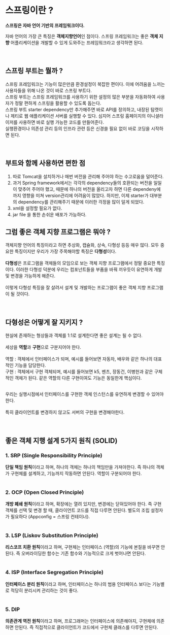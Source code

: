 # 스프링이란 ?

**스프링은 자바 언어 기반의 프레임워크이다.** <br>

자바 언어의 가장 큰 특징은 **객체지향언어**인 점이다. 스프링 프레임워크는 좋은 **객체 지향** 어플리케이션을 개발할 수 있게 도와주는 프레임워크라고 생각하면 된다. <br><br><br>

## 스프링 부트는 뭘까 ?
스프링 프레임워크는 기능이 많은만큼 환경설정이 복잡한 편이다. 이에 어려움을 느끼는 사용자들을 위해 나온 것이 바로 스프링 부트다.<br>
스프링 부트는 스프링 프레임워크를 사용하기 위한 설정의 많은 부분을 자동화하여 사용자가 정말 편하게 스프링을 활용할 수 있도록 돕는다.<br>
스프링 부트 starter dependency만 추가해주면 바로 API를 정의하고, 내장된 탐캣이나 제티로 웹 애플리케이션 서버를 실행할 수 있다. 심지어 스프링 홈페이지의 이니셜라이저를 사용하면 바로 실행 가능한 코드를 만들어준다.<br>
실행환경이나 의존성 관리 등의 인프라 관련 등은 신경쓸 필요 없이 바로 코딩을 시작하면 된다.<br><br><br>

## 부트와 함께 사용하면 편한 점
1. 따로 Tomcat을 설치하거나 매번 버전을 관리해 주어야 하는 수고로움을 덜어준다.
2. 과거 Spring framework에서는 각각의 dependency들의 호환되는 버전을 일일이 맞추어 주어야 했고, 때문에 하나의 버전을 올리고자 하면 다른 dependeny에 까지 영향을 미쳐 version관리에 어려움이 많았다. 하지만, 이제 starter가 대부분의 dependency를 관리해주기 때문에 이러한 걱정을 많이 덜게 되었다.
3. xml을 설정할 필요가 없다.
4. jar file 을 통한 손쉬운 배포가 가능하다.

## 그럼 좋은 객체 지향 프로그램은 뭐야 ?
객체지향 언어의 특징이라고 하면 추상화, 캡슐화, 상속, 다형성 등등 매우 많다. 모두 중요한 특징이지만 우리가 가장 주목해야할 특징은 **다형성**이다. <br><br>
**다형성**은 프로그램을 객체들의 모임으로 보는 객체 지향 프로그램에서 정말 중요한 특징이다. 이러한 다형성 덕분에 우리는 컴포넌트들을 부품을 바꿔 끼우듯이 유연하게 개발 및 변경을 가능하게 해준다. <br><br>
이렇게 다형성 특징을 잘 살려서 설계 및 개발하는 프로그램이 좋은 객체 지향 프로그램이 될 것이다. <br><br><br>

## 다형성은 어떻게 잘 지키지 ?
현실에 존재하는 형상들과 객체를 1:1로 설계한다면 좋은 설계는 될 수 없다. <br><br>
세상을 **역할**과 **구현**으로 구분지어야 한다.<br><br>
역할 : 객체에서 인터페이스가 되며, 예시를 들어보면 자동차, 배우와 같은 하나의 대표적인 기능을 담당한다.<br>
구현 : 객체에서 구현 객체되며, 예시를 들어보면 k5, 벤츠, 장동건, 이병헌과 같은 구체적인 객체가 된다. 같은 역할의 다른 구현이여도 기능은 동일한게 핵심이다.<br><br>

우리는 실행시점에서 인터페이스를 구현한 객체 인스턴스를 유연하게 변경할 수 있어야 한다.<br><br>
특히 클라이언트를 변경하지 않고도 서버의 구현을 변경해야한다.<br><br><br>

## 좋은 객체 지행 설계 5가지 원칙 (SOLID)

### 1. SRP (Single Responsibility Principle)
**단일 책임 원칙**이라고 하며, 하나의 객체는 하나의 책임만을 가져야한다. 즉 하나의 객체가 구현체를 설계하고, 기능까지 작동하면 안된다. 역할이 구분되어야 한다.<br><br>

### 2. OCP (Open Closed Principle)
**개방 폐쇄 원칙**이라고 하며, 확장에는 열려 있지만, 변경에는 닫혀있어야 한다. 즉 구현 객체를 선택 및 변경 할 때, 클라이언트 코드를 직접 다루면 안된다. 별도의 조립 설정자가 필요하다 (Appconfig = 스프링 컨테이너).<br><br>

### 3. LSP (Liskov Substitution Principle)
**리스코프 치환 원칙**이라고 하며, 구현체는 인터페이스 (역할)의 기능에 본질을 바꾸면 안된다. 즉 오버라이딩한 함수는 기존 함수와 기능적으로 크게 벗어나면 안된다.<br><br>

### 4. ISP (Interface Segregation Principle)
**인터페이스 분리 원칙**이라고 하며, 인터페이스는 하나의 범용 인터페이스 보다는 기능별로 적당히 분리시켜 관리하는 것이 좋다.<br><br>

### 5. DIP
**의존관계 역전 원칙**이라고 하며, 프로그래머는 인터페이스에 의존해야지, 구현체에 의존하면 안된다. 즉 직접적으로 클라이언트가 코드에서 구현체 클래스를 다루면 안된다.<br><br>
